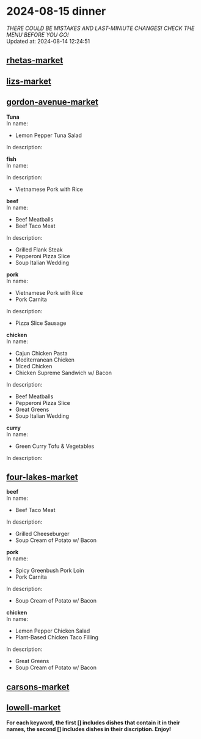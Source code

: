 # 2024-08-15 dinner  
*THERE COULD BE MISTAKES AND LAST-MINIUTE CHANGES! CHECK THE MENU BEFORE YOU GO!*  
Updated at: 2024-08-14 12:24:51  
## [rhetas-market](https://wisc-housingdining.nutrislice.com/menu/rhetas-market/dinner/2024-08-15)  
## [lizs-market](https://wisc-housingdining.nutrislice.com/menu/lizs-market/dinner/2024-08-15)  
## [gordon-avenue-market](https://wisc-housingdining.nutrislice.com/menu/gordon-avenue-market/dinner/2024-08-15)  
**Tuna**  
In name:   
 - Lemon Pepper Tuna Salad  
  
In description:   
  
**fish**  
In name:   
  
In description:   
 - Vietnamese Pork with Rice  
  
**beef**  
In name:   
 - Beef Meatballs  
 - Beef Taco Meat  
  
In description:   
 - Grilled Flank Steak  
 - Pepperoni Pizza Slice  
 - Soup Italian Wedding  
  
**pork**  
In name:   
 - Vietnamese Pork with Rice  
 - Pork Carnita  
  
In description:   
 - Pizza Slice Sausage  
  
**chicken**  
In name:   
 - Cajun Chicken Pasta  
 - Mediterranean Chicken  
 - Diced Chicken  
 - Chicken Supreme Sandwich w/ Bacon  
  
In description:   
 - Beef Meatballs  
 - Pepperoni Pizza Slice  
 - Great Greens  
 - Soup Italian Wedding  
  
**curry**  
In name:   
 - Green Curry Tofu & Vegetables  
  
In description:   
  
## [four-lakes-market](https://wisc-housingdining.nutrislice.com/menu/four-lakes-market/dinner/2024-08-15)  
**beef**  
In name:   
 - Beef Taco Meat  
  
In description:   
 - Grilled Cheeseburger  
 - Soup Cream of Potato w/ Bacon  
  
**pork**  
In name:   
 - Spicy Greenbush Pork Loin  
 - Pork Carnita  
  
In description:   
 - Soup Cream of Potato w/ Bacon  
  
**chicken**  
In name:   
 - Lemon Pepper Chicken Salad  
 - Plant-Based Chicken Taco Filling  
  
In description:   
 - Great Greens  
 - Soup Cream of Potato w/ Bacon  
  
## [carsons-market](https://wisc-housingdining.nutrislice.com/menu/carsons-market/dinner/2024-08-15)  
## [lowell-market](https://wisc-housingdining.nutrislice.com/menu/lowell-market/dinner/2024-08-15)  
  
**For each keyword, the first [] includes dishes that contain it in their names, the second [] includes dishes in their discription. Enjoy!**  
